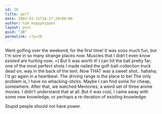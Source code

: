 ```yaml
---
id: 28
title: golf
date: 2003-03-31T16:27:29+00:00
author: him.happyhippos
layout: post
guid: "28"
permalink: /?p=28
---
```

Went golfing over the weekend, for the first time! It was sooo much fun, but I'm sore in so many strange places now. Muscles that I didn't even know _existed_ are hurting now; =( But it was worth it! I can hit the ball pretty far; one of the most perfect shots I made nailed the golf-ball-collection truck dead on, way in the back of the tent. Now THAT was a sweet shot.. hahaha; I'd go again in a heartbeat. The driving range is the place to be! The only problem is, I have no whacking-sticks. Maybe I can find some for cheap, somewhere. After that, we watched Memories, a weird set of three anime movies. I didn't understand that at all. But it was cool, I came away with some new knowledge, or perhaps a re-iteration of existing knowledge:
  
Stupid people should not have power.